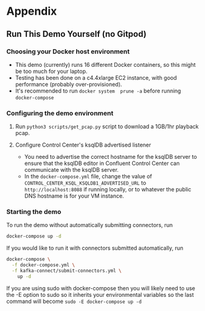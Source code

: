 # Appendix

## Run This Demo Yourself (no Gitpod)

### Choosing your Docker host environment

- This demo (currently) runs 16 different Docker containers, so this might be too much for your laptop.
- Testing has been done on a c4.4xlarge EC2 instance, with good performance (probably over-provisioned).
- It's recommended to run ```docker system  prune -a``` before running ```docker-compose```

### Configuring the demo environment

1. Run ```python3 scripts/get_pcap.py``` script to download a 1GB/1hr playback pcap.
 

1. Configure Control Center's ksqlDB advertised listener
    - You need to advertise the correct hostname for the ksqlDB server to ensure that the ksqlDB editor in Confluent Control Center can communicate with the ksqlDB server. 
    - In the `docker-compose.yml` file, change the value of  `CONTROL_CENTER_KSQL_KSQLDB1_ADVERTISED_URL` to `http://localhost:8088` if running locally, or to whatever the public DNS hostname is for your VM instance.
  
### Starting the demo

To run the demo without automatically submitting connectors, run
```bash
docker-compose up -d
```

If you would like to run it with connectors submitted automatically, run
```bash
docker-compose \
  -f docker-compose.yml \
  -f kafka-connect/submit-connectors.yml \
    up -d
```

If you are using sudo with docker-compose then you will likely need to use the -E option to sudo so it inherits your environmental variables so the last command will become ```sudo -E docker-compose up -d```
